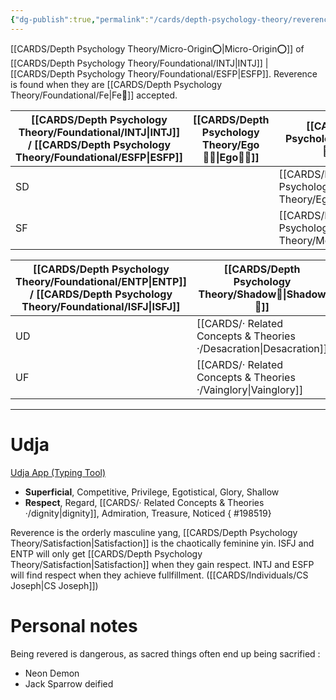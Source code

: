 ```yaml
---
{"dg-publish":true,"permalink":"/cards/depth-psychology-theory/reverence/","created":"2022-12-31T17:40:04.066+01:00","updated":"2023-05-27T15:36:23.753+02:00"}
---
```


[[CARDS/Depth Psychology Theory/Micro-Origin⭕\|Micro-Origin⭕]] of [[CARDS/Depth Psychology Theory/Foundational/INTJ\|INTJ]] | [[CARDS/Depth Psychology Theory/Foundational/ESFP\|ESFP]]. Reverence is found when they are [[CARDS/Depth Psychology Theory/Foundational/Fe\|Fe💉]] accepted. 

| [[CARDS/Depth Psychology Theory/Foundational/INTJ\|INTJ]] / [[CARDS/Depth Psychology Theory/Foundational/ESFP\|ESFP]]     | [[CARDS/Depth Psychology Theory/Ego🙋‍♂️\|Ego🙋‍♂️]] | [[CARDS/Depth Psychology Theory/Sub🤸\|Sub🤸]] |
| --- | -------- | -------------- |
| SD  |          | [[CARDS/Depth Psychology Theory/Egotism\|Egotism]]    |
| SF  |          | [[CARDS/Depth Psychology Theory/Modesty\|Modesty]]    |

| [[CARDS/Depth Psychology Theory/Foundational/ENTP\|ENTP]] / [[CARDS/Depth Psychology Theory/Foundational/ISFJ\|ISFJ]]      | [[CARDS/Depth Psychology Theory/Shadow👥\|Shadow👥]] | [[CARDS/Depth Psychology Theory/Superego👹\|Superego👹]] |
| --- | ---------------- | ------------- |
| UD  | [[CARDS/· Related Concepts & Theories ·/Desacration\|Desacration]]  |               |
| UF  | [[CARDS/· Related Concepts & Theories ·/Vainglory\|Vainglory]]    |               |

---
# Udja 
[Udja App (Typing Tool)](https://www.udja.app/#/)
- **Superficial**, Competitive, Privilege, Egotistical, Glory, Shallow
- **Respect**, Regard, [[CARDS/· Related Concepts & Theories ·/dignity\|dignity]], Admiration, Treasure, Noticed
{ #198519}



<div class="transclusion internal-embed is-loaded"><div class="markdown-embed">



Reverence is the orderly masculine yang, [[CARDS/Depth Psychology Theory/Satisfaction\|Satisfaction]] is the chaotically feminine yin. ISFJ and ENTP will only get [[CARDS/Depth Psychology Theory/Satisfaction\|Satisfaction]] when they gain respect. INTJ and ESFP will find respect when they achieve fullfillment. ([[CARDS/Individuals/CS Joseph\|CS Joseph]]) 

</div></div>

# Personal notes 

Being revered is dangerous, as sacred things often end up being sacrified : 
- Neon Demon 
- Jack Sparrow deified 